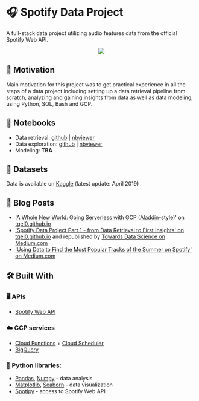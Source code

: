# 🎧 Spotify Data Project

A full-stack data project utilizing audio features data from the official Spotify Web API.

<p align="center">
<img align="center" src="https://github.com/tgel0/spotify-data/blob/master/GCP_diagram.png?raw=true">
</p>

## 🌱 Motivation

Main motivation for this project was to get practical experience in all the steps of a data project including setting up a data retrieval pipeline from scratch, analyzing and gaining insights from data as well as data modeling, using Python, SQL, Bash and GCP.

## 📓 Notebooks

* Data retrieval: [github](https://github.com/tgel0/spotify-data/blob/master/notebooks/SpotifyDataRetrieval.ipynb) | [nbviewer](http://nbviewer.jupyter.org/github/tgel0/spotify-data/blob/master/notebooks/SpotifyDataRetrieval.ipynb)
* Data exploration: [github](https://github.com/tgel0/spotify-data/blob/master/notebooks/SpotifyDataExploPopularity.ipynb) | [nbviewer](http://nbviewer.jupyter.org/github/tgel0/spotify-data/blob/master/notebooks/SpotifyDataExploPopularity.ipynb)
* Modeling: **TBA**

## 📁 Datasets

Data is available on [Kaggle](https://www.kaggle.com/tomigelo/spotify-audio-features) (latest update: April 2019)


## 📝 Blog Posts

+ ['A Whole New World: Going Serverless with GCP (Aladdin-style)' on tgel0.github.io](https://tgel0.github.io/blog/A-Whole-New-World-Going-Serverless-with-GCP-Aladdin-Style/)
+ ['Spotify Data Project Part 1 - from Data Retrieval to First Insights' on tgel0.github.io](https://tgel0.github.io/blog/spotify-data-project-part-1-from-data-retrieval-to-first-insights/) and republished by [Towards Data Science on Medium.com](https://towardsdatascience.com/spotify-data-project-part-1-from-data-retrieval-to-first-insights-f5f819f8e1c3)
+ ['Using Data to Find the Most Popular Tracks of the Summer on Spotify' on Medium.com](https://medium.com/@tgel0/kiki-do-you-analyze-me-using-data-to-find-the-most-popular-tracks-of-the-summer-on-spotify-67ba8ef5773c)

## 🛠️ Built With

### 🖥️ APIs

+ [Spotify Web API](https://developer.spotify.com/documentation/web-api/)

### ☁️ GCP services

+ [Cloud Functions](https://cloud.google.com/functions/) + [Cloud Scheduler](https://cloud.google.com/scheduler/)
+ [BigQuery](https://cloud.google.com/bigquery/)

### 🐍 Python libraries:

* [Pandas](http://pandas.pydata.org/), [Numpy](http://www.numpy.org/) - data analysis
* [Matplotlib](https://matplotlib.org/), [Seaborn](https://seaborn.pydata.org/) - data visualization
* [Spotipy](https://spotipy.readthedocs.io/) - access to Spotify Web API
